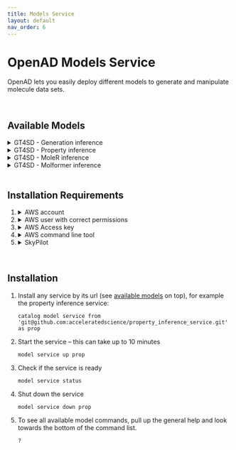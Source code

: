 ```yaml
---
title: Models Service
layout: default
nav_order: 6
---
```


<!--

DO NOT EDIT
-----------
This file is auto-generated.
To update it, consult instructions:
https://github.com/acceleratedscience/open-ad-toolkit/tree/main/docs

-->

# OpenAD Models Service

OpenAD lets you easily deploy different models to generate and manipulate molecule data sets.

<br>

## Available Models

<details><summary>GT4SD - Generation inference</summary>
<br>
<div markdown="block">

    git@github.com:acceleratedscience/generation_inference_service.git

[GitHub](https://github.com/acceleratedscience/generation_inference_service.git)

Lorem ipsum dolor sit amet, consectetur adipiscing elit. Vivamus non tellus vel arcu porttitor tincidunt. Curabitur efficitur sodales efficitur. Ut id dui ut mi sodales tempor non nec erat. Pellentesque consectetur, nibh quis tempor luctus, quam lacus sagittis libero, id viverra lectus est id ligula. Nam sem ex, molestie a arcu finibus, dapibus eleifend felis. Interdum et malesuada fames ac ante ipsum primis in faucibus. Sed laoreet elit vestibulum porta viverra.

</div>
</details>

<details><summary>GT4SD - Property inference</summary>
<br>
<div markdown="block">

    git@github.com:acceleratedscience/property_inference_service.git

[GitHub](https://github.com/acceleratedscience/property_inference_service.git)

Lorem ipsum dolor sit amet, consectetur adipiscing elit. Vivamus non tellus vel arcu porttitor tincidunt. Curabitur efficitur sodales efficitur. Ut id dui ut mi sodales tempor non nec erat. Pellentesque consectetur, nibh quis tempor luctus, quam lacus sagittis libero, id viverra lectus est id ligula. Nam sem ex, molestie a arcu finibus, dapibus eleifend felis. Interdum et malesuada fames ac ante ipsum primis in faucibus. Sed laoreet elit vestibulum porta viverra.

</div>
</details>

<details><summary>GT4SD - MoleR inference</summary>
<br>
<div markdown="block">

    git@github.com:acceleratedscience/moler_inference_service.git

[GitHub](https://github.com/acceleratedscience/moler_inference_service.git)

Lorem ipsum dolor sit amet, consectetur adipiscing elit. Vivamus non tellus vel arcu porttitor tincidunt. Curabitur efficitur sodales efficitur. Ut id dui ut mi sodales tempor non nec erat. Pellentesque consectetur, nibh quis tempor luctus, quam lacus sagittis libero, id viverra lectus est id ligula. Nam sem ex, molestie a arcu finibus, dapibus eleifend felis. Interdum et malesuada fames ac ante ipsum primis in faucibus. Sed laoreet elit vestibulum porta viverra.

</div>
</details>

<details><summary>GT4SD - Molformer inference</summary>
<br>
<div markdown="block">

    git@github.com:acceleratedscience/molformer_inference_service.git

[GitHub](https://github.com/acceleratedscience/molformer_inference_service.git)

Lorem ipsum dolor sit amet, consectetur adipiscing elit. Vivamus non tellus vel arcu porttitor tincidunt. Curabitur efficitur sodales efficitur. Ut id dui ut mi sodales tempor non nec erat. Pellentesque consectetur, nibh quis tempor luctus, quam lacus sagittis libero, id viverra lectus est id ligula. Nam sem ex, molestie a arcu finibus, dapibus eleifend felis. Interdum et malesuada fames ac ante ipsum primis in faucibus. Sed laoreet elit vestibulum porta viverra.

</div>
</details>

<br>

## Installation Requirements

1.  <details><summary>AWS account</summary>

    <div markdown="block">

    -   Head to [aws.com](https://aws.com/)
    -   Click the _[Create an AWS Account]_ button in the top right corner
    -   Follow instructions, including setting up a root user

    </div>
    </details>

2.  <details><summary>AWS user with correct permissions</summary>

    <div markdown="block">

    Starting from your [AWS dashboard]:

    -   Search for _"IAM"_ in the search bar
    -   From your [IAM dashboard], click _"[Users]"_ in the lefthand sidebar
    -   Click the _[Create user]_ button in the top right hand corner
    -   Leave the _"Provide user access to the AWS Management Console"_ box unchecked
    -   Up next on the _"Set Permissions"_ screen, select the third option: _"Attach policies directly"_
    -   In the box below, click the _[Create policy]_ button
    -   Create a new policy with minimal permissions for Skypilot, following thye [Skypilot instructions](https://skypilot.readthedocs.io/en/latest/cloud-setup/cloud-permissions/aws.html)
    -   On the next screen, search for the policy you just created, which would be called `minimal-skypilot-policy` per the instructions
    -   Finish the process to attach the policy to your user

    </div>
    </details>

3.  <details><summary>AWS Access key</summary>

    <div markdown="block">

    Starting from the [IAM dashboard]:

    -   Click _"[Users]"_ in the lefthand sidebar
    -   Click on the user you created in the previous step
    -   Click _"Create access key"_ on the right side of the summary on top
    -   Select the first option, _"Command Line Interface (CLI)"_ as use case
    -   Finish the process to create the access key
    -   Store the secret access key in your password manager, as you will not be able to access it after creation

    </div>
    </details>

4.  <details><summary>AWS command line tool</summary>

    <div markdown="block">

    Starting from a terminal window:

    -   Install `awscli`

            python -m pip install awscli

        > **Note:** For more nuanced instructions, please refer to [pypi](https://pypi.org/project/awscli/#getting-started)

    -   Add the credentials for the AWS user you set up in step 3.

            aws configure

        -   Your user's access key can be found in your [IAM dashboard] > [Users], however the secret access key should have been stored in your password manager or elsewhere.
        -   The fields _"Default region name"_ and _"Default output format"_ can be left blank

    </div>
    </details>

5.  <details><summary>SkyPilot</summary>

    <div markdown="block">

    [SkyPilot](https://skypilot.readthedocs.io/en/latest/getting-started/installation.html) is a framework for running AI and batch workloads on any infrastructure. We're using AWS.

    Starting from a terminal window:

    -   If you are running OpenAD in a virtual environment, make sure your virtual environment is activated. If you followed the [default installation instructions](installation.html), you should be able to run:

            source ~/ad-venv/bin/activate

    -   Install Skypilot for AWS

            pip install "skypilot[aws]"

    -   After installation, verify if you have cloud access

            sky check

    </div>
    </details>

<br>

## Installation

1.  Install any service by its url (see [available models](#available-models) on top), for example the property inference service:

        catalog model service from 'git@github.com:acceleratedscience/property_inference_service.git' as prop

1.  Start the service – this can take up to 10 minutes

        model service up prop

1.  Check if the service is ready

        model service status

1.  Shut down the service

        model service down prop

1.  To see all available model commands, pull up the general help and look towards the bottom of the command list.

        ?

[AWS Dashboard]: https://console.aws.amazon.com
[IAM Dashboard]: https://console.aws.amazon.com/iam
[Users]: https://console.aws.amazon.com/iam/home#/users